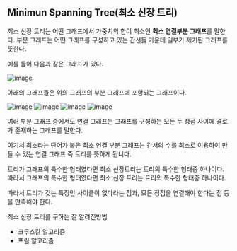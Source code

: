 ## Minimun Spanning Tree(최소 신장 트리)

최소 신장 트리는 어떤 그래프에서 가중치의 합이 최소인 **최소 연결부분 그래프**를 말한다. 부분 그래프는 어떤 그래프를 구성하고 있는 간선들 가운데 일부가 제거된 그래프를 뜻한다.


예를 들어 다음과 같은 그래프가 있다.


![image](https://user-images.githubusercontent.com/51642448/131949023-58ac8f50-fa63-4229-b565-8553b4beb0b7.png)

아래의 그래프들은 위의 그래프의 부분 그래프에 포함되는 그래프이다.

![image](https://user-images.githubusercontent.com/51642448/131949088-95dcad8b-b509-4285-a37d-d1fe4e38dfd2.png)
![image](https://user-images.githubusercontent.com/51642448/131949112-5a3cfa82-c2b6-4558-82de-41ee9299e5f3.png)
![image](https://user-images.githubusercontent.com/51642448/131949134-ebd115ab-7b93-45a4-a9ad-61117950c540.png)
![image](https://user-images.githubusercontent.com/51642448/131949163-54dc3767-163a-4945-86f4-6cdaf95bac3d.png)

여러 부분 그래프 중에서도 연결 그래프는 그래프를 구성하는 모든 두 정점 사이에 경로가 존재하는 그래프를 말한다.

여기서 최소라는 단어가 붙은 최소 연결 부분 그래프는 간서의 수를 최소로 이용하여 만들 수 있는 연결 그래프 즉 트리를 뜻하게 됩니다. 

트리가 그래프의 특수한 형태였다면 최소 신장트리는 트리의 특수한 형태중 하나이다. 따라서 그래프의 특수한 형태였다면 최소 신장 트리는 트리의 특수한 형태중 하나이다.

따라서 트리가 갖는 특징인 사이클이 없다라는 점과, 모든 정점을 연결해야 한다는 점 등을 만족해야 한다.


최소 신장 트리를 구하는 잘 알려진방법
- 크루스칼 알고리즘
- 프림 알고리즘